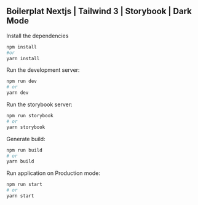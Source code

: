 

## Boilerplat Nextjs | Tailwind 3 | Storybook | Dark Mode


Install the dependencies
```bash
npm install
#or
yarn install
```

Run the development server:

```bash
npm run dev
# or
yarn dev
```

Run the storybook server:

```bash
npm run storybook
# or
yarn storybook
```

Generate build:

```bash
npm run build
# or
yarn build
```

Run application on Production mode:

```bash
npm run start
# or
yarn start
```

